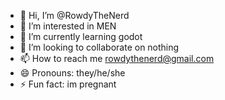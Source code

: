 - 👋 Hi, I’m @RowdyTheNerd
- 👀 I’m interested in MEN
- 🌱 I’m currently learning godot
- 💞️ I’m looking to collaborate on nothing
- 📫 How to reach me rowdythenerd@gmail.com
- 😄 Pronouns: they/he/she
- ⚡ Fun fact: im pregnant

<!---
RowdyTheNerd/RowdyTheNerd is a ✨ special ✨ repository because its `README.md` (this file) appears on your GitHub profile.
You can click the Preview link to take a look at your changes.
--->
